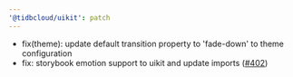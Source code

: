 ```yaml
---
'@tidbcloud/uikit': patch
---
```


- fix(theme): update default transition property to 'fade-down' to theme configuration
- fix: storybook emotion support to uikit and update imports ([#402](https://github.com/tidbcloud/tidbcloud-uikit/pull/402))
